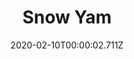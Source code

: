 ---
templateKey: blog-post
title: Snow Yam
type: forage
description: This little yam was hiding beneath the snow.
featuredpost: false
date: 2020-02-10T00:00:02.711Z
featuredimage: /img/Snow_Yam.png
sellPrice: 100
tags: 
  - Winter
  -  edible
  -  forage
  -  forageable
---